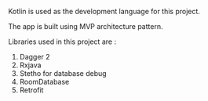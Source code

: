 
Kotlin is used as the development language for this project.

The app is built using MVP architecture pattern. 

Libraries used in this project are : 
1. Dagger 2
2. Rxjava
3. Stetho for database debug
4. RoomDatabase
5. Retrofit


